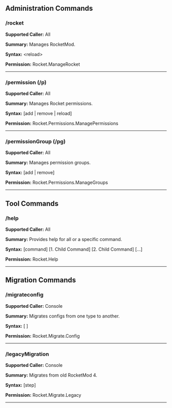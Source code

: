 ## Administration Commands

### /rocket

**Supported Caller:** All

**Summary:** Manages RocketMod.

**Syntax:** \<reload\>

**Permission:** Rocket.ManageRocket
  
---

### /permission (/p)

**Supported Caller:** All

**Summary:** Manages Rocket permissions.

**Syntax:** [add | remove | reload]

**Permission:** Rocket.Permissions.ManagePermissions

---

### /permissionGroup (/pg)

**Supported Caller:** All

**Summary:** Manages permission groups.

**Syntax:** [add | remove]

**Permission:** Rocket.Permissions.ManageGroups

---

## Tool Commands

### /help

**Supported Caller:** All

**Summary:** Provides help for all or a specific command.

**Syntax:** [command] [1. Child Command] [2. Child Command] [...]

**Permission:** Rocket.Help

---

## Migration Commands

### /migrateconfig

**Supported Caller:** Console

**Summary:** Migrates configs from one type to another.

**Syntax:** [<from type> <to type> <path>]

**Permission:** Rocket.Migrate.Config

---

### /legacyMigration

**Supported Caller:** Console

**Summary:** Migrates from old RocketMod 4.

**Syntax:** [step]

**Permission:** Rocket.Migrate.Legacy

---
